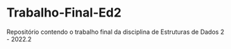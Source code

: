 # Trabalho-Final-Ed2
Repositório contendo o trabalho final da disciplina de Estruturas de Dados 2 - 2022.2
